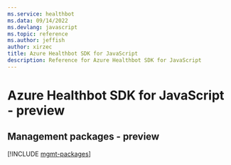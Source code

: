 ```yaml
---
ms.service: healthbot
ms.data: 09/14/2022
ms.devlang: javascript
ms.topic: reference
ms.author: jeffish
author: xirzec
title: Azure Healthbot SDK for JavaScript
description: Reference for Azure Healthbot SDK for JavaScript
---
```

# Azure Healthbot SDK for JavaScript - preview

## Management packages - preview
[!INCLUDE [mgmt-packages](healthbot-mgmt-index.md)]
